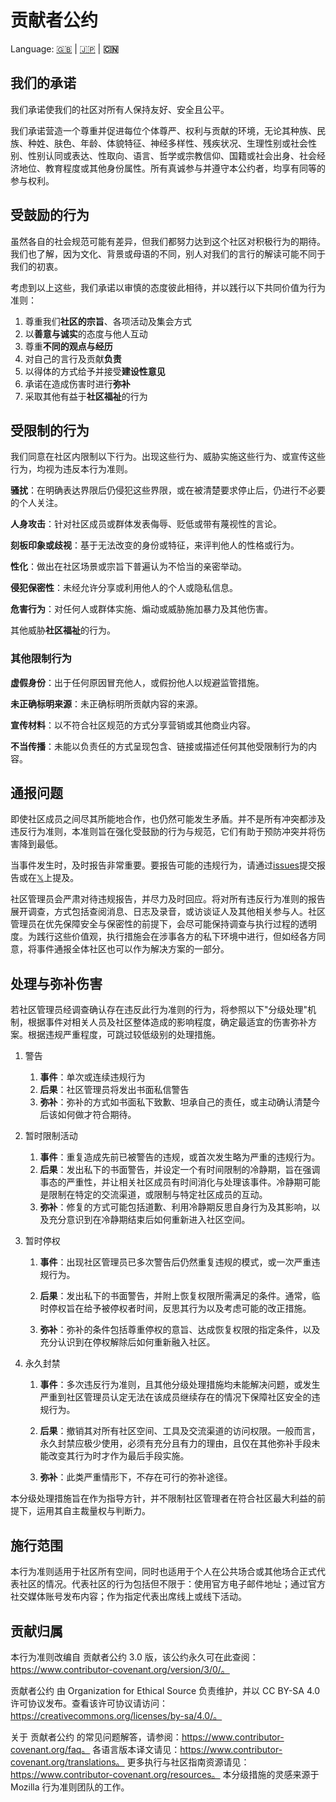 # 贡献者公约

Language: [🇬🇧](./CODE_OF_CONDUCT.md) | [🇯🇵](./CODE_OF_CONDUCT.ja.md) | **🇨🇳**

## 我们的承诺

我们承诺使我们的社区对所有人保持友好、安全且公平。

我们承诺营造一个尊重并促进每位个体尊严、权利与贡献的环境，无论其种族、民族、种姓、肤色、年龄、体貌特征、神经多样性、残疾状况、生理性别或社会性别、性别认同或表达、性取向、语言、哲学或宗教信仰、国籍或社会出身、社会经济地位、教育程度或其他身份属性。所有真诚参与并遵守本公约者，均享有同等的参与权利。

## 受鼓励的行为

虽然各自的社会规范可能有差异，但我们都努力达到这个社区对积极行为的期待。我们也了解，因为文化、背景或母语的不同，别人对我们的言行的解读可能不同于我们的初衷。

考虑到以上这些，我们承诺以审慎的态度彼此相待，并以践行以下共同价值为行为准则：

1. 尊重我们**社区的宗旨**、各项活动及集会方式 
2. 以**善意与诚实**的态度与他人互动
3. 尊重**不同的观点与经历**  
4. 对自己的言行及贡献**负责**  
5. 以得体的方式给予并接受**建设性意见** 
6. 承诺在造成伤害时进行**弥补** 
7. 采取其他有益于**社区福祉**的行为

## 受限制的行为

我们同意在社区内限制以下行为。出现这些行为、威胁实施这些行为、或宣传这些行为，均视为违反本行为准则。

**骚扰**：在明确表达界限后仍侵犯这些界限，或在被清楚要求停止后，仍进行不必要的个人关注。

**人身攻击**：针对社区成员或群体发表侮辱、贬低或带有蔑视性的言论。

**刻板印象或歧视**：基于无法改变的身份或特征，来评判他人的性格或行为。

**性化**：做出在社区场景或宗旨下普遍认为不恰当的亲密举动。

**侵犯保密性**：未经允许分享或利用他人的个人或隐私信息。

**危害行为**：对任何人或群体实施、煽动或威胁施加暴力及其他伤害。

其他威胁**社区福祉**的行为。


### 其他限制行为

**虚假身份**：出于任何原因冒充他人，或假扮他人以规避监管措施。

**未正确标明来源**：未正确标明所贡献内容的来源。

**宣传材料**：以不符合社区规范的方式分享营销或其他商业内容。

**不当传播**：未能以负责任的方式呈现包含、链接或描述任何其他受限制行为的内容。

## 通报问题

即使社区成员之间尽其所能地合作，也仍然可能发生矛盾。并不是所有冲突都涉及违反行为准则，本准则旨在强化受鼓励的行为与规范，它们有助于预防冲突并将伤害降到最低。

当事件发生时，及时报告非常重要。要报告可能的违规行为，请通过[issues](https://github.com/kurone-kito/udonsharp-toybox/issues)提交报告或在[𝕏](https://x.com/kurone_kito)上提及。

社区管理员会严肃对待违规报告，并尽力及时回应。将对所有违反行为准则的报告展开调查，方式包括查阅消息、日志及录音，或访谈证人及其他相关参与人。社区管理员在优先保障安全与保密性的前提下，会尽可能保持调查与执行过程的透明度。为践行这些价值观，执行措施会在涉事各方的私下环境中进行，但如经各方同意，将事件通报全体社区也可以作为解决方案的一部分。


## 处理与弥补伤害

若社区管理员经调查确认存在违反此行为准则的行为，将参照以下"分级处理"机制，根据事件对相关人员及社区整体造成的影响程度，确定最适宜的伤害弥补方案。根据违规严重程度，可跳过较低级别的处理措施。


1) 警告  
   1) **事件**：单次或连续违规行为  
   2) **后果**：社区管理员将发出书面私信警告  
   3) **弥补**：弥补的方式如书面私下致歉、坦承自己的责任，或主动确认清楚今后该如何做才符合期待。

2) 暂时限制活动
   1) **事件**：重复造成先前已被警告的违规，或首次发生略为严重的违规行为。
   2) **后果**：发出私下的书面警告，并设定一个有时间限制的冷静期，旨在强调事态的严重性，并让相关社区成员有时间消化与处理该事件。冷静期可能是限制在特定的交流渠道，或限制与特定社区成员的互动。
   3) **弥补**：修复的方式可能包括道歉、利用冷静期反思自身行为及其影响，以及充分意识到在冷静期结束后如何重新进入社区空间。

3) 暂时停权

   1) **事件**：出现社区管理员已多次警告后仍然重复违规的模式，或一次严重违规行为。

   2) **后果**：发出私下的书面警告，并附上恢复权限所需满足的条件。通常，临时停权旨在给予被停权者时间，反思其行为以及考虑可能的改正措施。

   3) **弥补**：弥补的条件包括尊重停权的意旨、达成恢复权限的指定条件，以及充分认识到在停权解除后如何重新融入社区。

4) 永久封禁

   1) **事件**：多次违反行为准则，且其他分级处理措施均未能解决问题，或发生严重到社区管理员认定无法在该成员继续存在的情况下保障社区安全的违规行为。

   2) **后果**：撤销其对所有社区空间、工具及交流渠道的访问权限。一般而言，永久封禁应极少使用，必须有充分且有力的理由，且仅在其他弥补手段未能改变其行为时才作为最后手段实施。

   3) **弥补**：此类严重情形下，不存在可行的弥补途径。

本分级处理措施旨在作为指导方针，并不限制社区管理者在符合社区最大利益的前提下，运用其自主裁量权与判断力。

## 施行范围

本行为准则适用于社区所有空间，同时也适用于个人在公共场合或其他场合正式代表社区的情况。代表社区的行为包括但不限于：使用官方电子邮件地址；通过官方社交媒体账号发布内容；作为指定代表出席线上或线下活动。

## 贡献归属

本行为准则改编自 贡献者公约 3.0 版，该公约永久可在此查阅：https://www.contributor-covenant.org/version/3/0/。

贡献者公约 由 Organization for Ethical Source 负责维护，并以 CC BY-SA 4.0 许可协议发布。查看该许可协议请访问：https://creativecommons.org/licenses/by-sa/4.0/。

关于 贡献者公约 的常见问题解答，请参阅：https://www.contributor-covenant.org/faq。
各语言版本译文请见：https://www.contributor-covenant.org/translations。
更多执行与社区指南资源请见：https://www.contributor-covenant.org/resources。
本分级措施的灵感来源于 Mozilla 行为准则团队的工作。
